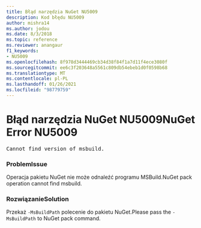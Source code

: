 ```yaml
---
title: Błąd narzędzia NuGet NU5009
description: Kod błędu NU5009
author: mishra14
ms.author: jodou
ms.date: 8/3/2018
ms.topic: reference
ms.reviewer: anangaur
f1_keywords:
- NU5009
ms.openlocfilehash: 8f978d3444469cb34d38f84f1a7d11f4ece3080f
ms.sourcegitcommit: ee6c3f203648a5561c809db54ebeb1d0f0598b68
ms.translationtype: MT
ms.contentlocale: pl-PL
ms.lasthandoff: 01/26/2021
ms.locfileid: "98779759"
---
```

# <a name="nuget-error-nu5009"></a><span data-ttu-id="56daf-103">Błąd narzędzia NuGet NU5009</span><span class="sxs-lookup"><span data-stu-id="56daf-103">NuGet Error NU5009</span></span>
<pre>Cannot find version of msbuild.</pre>

### <a name="issue"></a><span data-ttu-id="56daf-104">Problem</span><span class="sxs-lookup"><span data-stu-id="56daf-104">Issue</span></span>

<span data-ttu-id="56daf-105">Operacja pakietu NuGet nie może odnaleźć programu MSBuild.</span><span class="sxs-lookup"><span data-stu-id="56daf-105">NuGet pack operation cannot find msbuild.</span></span>


### <a name="solution"></a><span data-ttu-id="56daf-106">Rozwiązanie</span><span class="sxs-lookup"><span data-stu-id="56daf-106">Solution</span></span>

<span data-ttu-id="56daf-107">Przekaż `-MsBuildPath` polecenie do pakietu NuGet.</span><span class="sxs-lookup"><span data-stu-id="56daf-107">Please pass the `-MsBuildPath` to NuGet pack command.</span></span>

